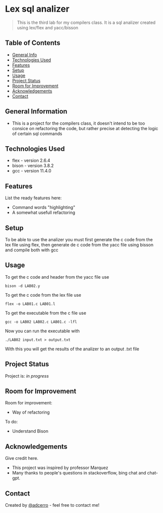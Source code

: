 # Lex sql analizer
> This is the third lab for my compilers class.
> It is a sql analizer created using lex/flex and yacc/bisson

## Table of Contents
* [General Info](#general-information)
* [Technologies Used](#technologies-used)
* [Features](#features)
* [Setup](#setup)
* [Usage](#usage)
* [Project Status](#project-status)
* [Room for Improvement](#room-for-improvement)
* [Acknowledgements](#acknowledgements)
* [Contact](#contact)
<!-- * [License](#license) -->


## General Information
- This is a project for the compilers class, it doesn't intend to be too consice on refactoring the code, but rather precise at detecting the logic of certain sql commands


## Technologies Used
- flex - version 2.6.4
- bison - version 3.8.2
- gcc - version 11.4.0

## Features
List the ready features here:
- Command words "highlighting"
- A somewhat usefull refactoring


## Setup
To be able to use the analizer you must first generate the c code from the lex file using flex, then generate de c code from the yacc file using bisson and compile both with gcc


## Usage
To get the c code and header from the yacc file use

`bison -d LAB02.y`

To get the c code from the lex file use

`flex -o LAB01.c LAB01.l`

To get the executable from the c file use

`gcc -o LAB02 LAB02.c LAB01.c -lfl`

Now you can run the executable with

`./LAB02 input.txt > output.txt`

With this you will get the results of the analizer to an output .txt file

## Project Status
Project is: _in progress_


## Room for Improvement

Room for improvement:
- Way of refactoring

To do:
- Understand Bison


## Acknowledgements
Give credit here.
- This project was inspired by professor Marquez
- Many thanks to people's questions in stackoverflow, bing chat and chat-gpt.


## Contact
Created by [@adcerro](https://github.com/adcerro) - feel free to contact me!
